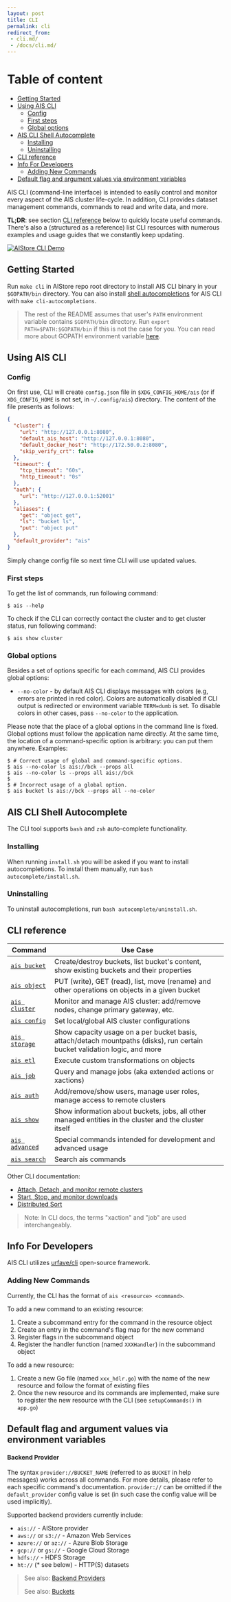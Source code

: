 ```yaml
---
layout: post
title: CLI
permalink: cli
redirect_from:
 - cli.md/
 - /docs/cli.md/
---
```


# Table of content

- [Getting Started](#getting-started)
- [Using AIS CLI](#using-ais-cli)
	- [Config](#config)
	- [First steps](#first-steps)
	- [Global options](#global-options)
- [AIS CLI Shell Autocomplete](#ais-cli-shell-autocomplete)
	- [Installing](#installing)
	- [Uninstalling](#uninstalling)
- [CLI reference](#cli-reference)
- [Info For Developers](#info-for-developers)
	- [Adding New Commands](#adding-new-commands)
- [Default flag and argument values via environment variables](#default-flag-and-argument-values-via-environment-variables)


AIS CLI (command-line interface) is intended to easily control and monitor every aspect of the AIS cluster life-cycle.
In addition, CLI provides dataset management commands, commands to read and write data, and more.

**TL;DR**: see section [CLI reference](#cli-reference) below to quickly locate useful commands. There's also a (structured as a reference) list CLI resources with numerous examples and usage guides that we constantly keep updating.

[![AIStore CLI Demo](images/cli-demo-400.png)](https://youtu.be/VPIhQm2sMD8 "AIStore CLI Demo (Youtube video)")

## Getting Started

Run `make cli` in AIStore repo root directory to install AIS CLI binary in your `$GOPATH/bin` directory.
You can also install [shell autocompletions](#ais-cli-shell-autocomplete) for AIS CLI with `make cli-autocompletions`.

> The rest of the README assumes that user's `PATH` environment variable contains `$GOPATH/bin` directory.
> Run `export PATH=$PATH:$GOPATH/bin` if this is not the case for you.
> You can read more about GOPATH environment variable [here](https://golang.org/doc/code.html#GOPATH).

## Using AIS CLI

### Config

On first use, CLI will create `config.json` file in `$XDG_CONFIG_HOME/ais` (or if `XDG_CONFIG_HOME` is not set, in `~/.config/ais`) directory.
The content of the file presents as follows:

```json
{
  "cluster": {
    "url": "http://127.0.0.1:8080",
    "default_ais_host": "http://127.0.0.1:8080",
    "default_docker_host": "http://172.50.0.2:8080",
    "skip_verify_crt": false
  },
  "timeout": {
    "tcp_timeout": "60s",
    "http_timeout": "0s"
  },
  "auth": {
    "url": "http://127.0.0.1:52001"
  },
  "aliases": {
    "get": "object get",
    "ls": "bucket ls",
    "put": "object put"
  },
  "default_provider": "ais"
}
```

Simply change config file so next time CLI will use updated values.

### First steps

To get the list of commands, run following command:

```console
$ ais --help
```

To check if the CLI can correctly contact the cluster and to get cluster status, run following command:

```console
$ ais show cluster
```

### Global options

Besides a set of options specific for each command, AIS CLI provides global options:

- `--no-color` - by default AIS CLI displays messages with colors (e.g, errors are printed in red color).
  Colors are automatically disabled if CLI output is redirected or environment variable `TERM=dumb` is set.
  To disable colors in other cases, pass `--no-color` to the application.

Please note that the place of a global options in the command line is fixed.
Global options must follow the application name directly.
At the same time, the location of a command-specific option is arbitrary: you can put them anywhere.
Examples:

```console
$ # Correct usage of global and command-specific options.
$ ais --no-color ls ais://bck --props all
$ ais --no-color ls --props all ais://bck
$
$ # Incorrect usage of a global option.
$ ais bucket ls ais://bck --props all --no-color
```

## AIS CLI Shell Autocomplete

The CLI tool supports `bash` and `zsh` auto-complete functionality.

### Installing

When running `install.sh` you will be asked if you want to install autocompletions.
To install them manually, run `bash autocomplete/install.sh`.

### Uninstalling

To uninstall autocompletions, run `bash autocomplete/uninstall.sh`.

## CLI reference

| Command | Use Case |
|---------|----------|
| [`ais bucket`](/docs/cli/bucket.md) | Create/destroy buckets, list bucket's content, show existing buckets and their properties |
| [`ais object`](/docs/cli/object.md) | PUT (write), GET (read), list, move (rename) and other operations on objects in a given bucket |
| [`ais cluster`](/docs/cli/cluster.md) | Monitor and manage AIS cluster: add/remove nodes, change primary gateway, etc. |
| [`ais config`](/docs/cli/config.md) | Set local/global AIS cluster configurations |
| [`ais storage`](/docs/cli/storage.md) | Show capacity usage on a per bucket basis, attach/detach mountpaths (disks), run certain bucket validation logic, and more |
| [`ais etl`](/docs/cli/etl.md) | Execute custom transformations on objects |
| [`ais job`](/docs/cli/job.md) | Query and manage jobs (aka extended actions or xactions) |
| [`ais auth`](/docs/cli/auth.md) | Add/remove/show users, manage user roles, manage access to remote clusters |
| [`ais show`](/docs/cli/show.md) | Show information about buckets, jobs, all other managed entities in the cluster and the cluster itself |
| [`ais advanced`](/docs/cli/advanced.md) | Special commands intended for development and advanced usage |
| [`ais search`](/docs/cli/search.md) | Search ais commands |

Other CLI documentation:
- [Attach, Detach, and monitor remote clusters](/docs/cli/remote.md)
- [Start, Stop, and monitor downloads](/docs/cli/download.md)
- [Distributed Sort](/docs/cli/dsort.md)

> Note: In CLI docs, the terms "xaction" and "job" are used interchangeably.

## Info For Developers

AIS CLI utilizes [urfave/cli](https://github.com/urfave/cli/blob/master/docs/v1/manual.md) open-source framework.

### Adding New Commands

Currently, the CLI has the format of `ais <resource> <command>`.

To add a new command to an existing resource:

1. Create a subcommand entry for the command in the resource object
2. Create an entry in the command's flag map for the new command
3. Register flags in the subcommand object
4. Register the handler function (named `XXXHandler`) in the subcommand object

To add a new resource:

1. Create a new Go file (named `xxx_hdlr.go`) with the name of the new resource and follow the format of existing files
2. Once the new resource and its commands are implemented, make sure to register the new resource with the CLI (see `setupCommands()` in `app.go`)

## Default flag and argument values via environment variables

#### Backend Provider

The syntax `provider://BUCKET_NAME` (referred to as `BUCKET` in help messages) works across all commands.
For more details, please refer to each specific command's documentation.
`provider://` can be omitted if the `default_provider` config value is set (in such case the config value will be used implicitly).

Supported backend providers currently include:
* `ais://` - AIStore provider
* `aws://` or `s3://` - Amazon Web Services
* `azure://` or `az://` - Azure Blob Storage
* `gcp://` or `gs://` - Google Cloud Storage
* `hdfs://` - HDFS Storage
* `ht://` (\* see below) - HTTP(S) datasets

> See also: [Backend Providers](/docs/providers.md)
>
> See also: [Buckets](/docs/bucket.md)
